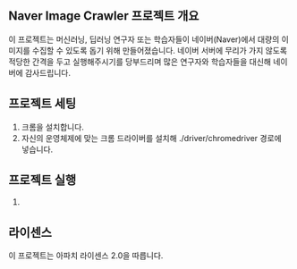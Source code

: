 ## Naver Image Crawler 프로젝트 개요
이 프로젝트는 머신러닝, 딥러닝 연구자 또는 학습자들이 네이버(Naver)에서 대량의 이미지를 수집할 수 있도록 돕기 위해 만들어졌습니다.
네이버 서버에 무리가 가지 않도록 적당한 간격을 두고 실행해주시기를 당부드리며 많은 연구자와 학습자들을 대신해 네이버에 감사드립니다.

## 프로젝트 세팅
1. 크롬을 설치합니다.
2. 자신의 운영체제에 맞는 크롬 드라이버를 설치해 ./driver/chromedriver 경로에 넣습니다.

## 프로젝트 실행
1. 

## 라이센스
이 프로젝트는 아파치 라이센스 2.0을 따릅니다.